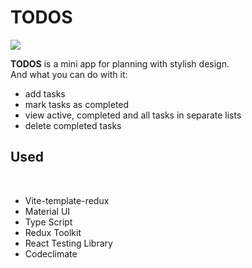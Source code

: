 # TODOS

<a href="https://codeclimate.com/github/Loresina/toDo-TestTask/maintainability"><img src="https://api.codeclimate.com/v1/badges/de94e652013e3d599602/maintainability" /></a>  


**TODOS** is a mini app for planning with stylish design.  
And what you can do with it:
​
* add tasks
* mark tasks as completed
* view active, completed and all tasks in separate lists
* delete completed tasks
​
## Used
​
- Vite-template-redux
- Material UI 
- Type Script
- Redux Toolkit
- React Testing Library
- Сodeclimate